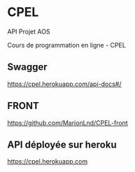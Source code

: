 # CPEL
API Projet AOS

Cours de programmation en ligne - CPEL

## Swagger
https://cpel.herokuapp.com/api-docs#/

## FRONT
https://github.com/MarionLnd/CPEL-front

## API déployée sur heroku
https://cpel.herokuapp.com

